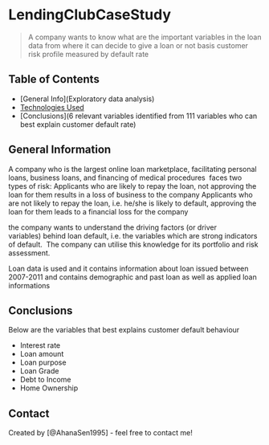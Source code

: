 # LendingClubCaseStudy
> A company wants to know what are the important variables in the loan data from where it can decide to give a loan or not basis customer risk profile measured by default rate 


## Table of Contents
* [General Info](Exploratory data analysis)
* [Technologies Used](python)
* [Conclusions](6 relevant variables identified from 111 variables who can best explain customer default rate)



## General Information
A company who is the largest online loan marketplace, facilitating personal loans, business loans, and financing of medical procedures  faces two types of risk:
Applicants who are likely to repay the loan, not approving the loan for them results in a loss of business to the company
Applicants who are not likely to repay the loan, i.e. he/she is likely to default, approving the loan for them leads to a financial loss for the company

the company wants to understand the driving factors (or driver variables) behind loan default, i.e. the variables which are strong indicators of default.  The company can utilise this knowledge for its portfolio and risk assessment.

Loan data is used and it contains information about loan issued between 2007-2011 and contains demographic and past loan as well as applied loan informations



## Conclusions
Below are the variables that best explains customer default behaviour
- Interest rate
- Loan amount
- Loan purpose
- Loan Grade
- Debt to Income
- Home Ownership    




## Contact
Created by [@AhanaSen1995] - feel free to contact me!


